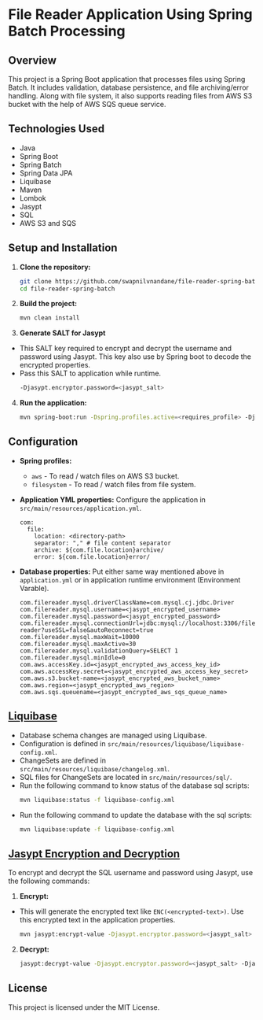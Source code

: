 # File Reader Application Using Spring Batch Processing

## Overview
This project is a Spring Boot application that processes files using Spring Batch. It includes validation, database persistence, and file archiving/error handling.
Along with file system, it also supports reading files from AWS S3 bucket with the help of AWS SQS queue service.

## Technologies Used
- Java
- Spring Boot
- Spring Batch
- Spring Data JPA
- Liquibase
- Maven
- Lombok
- Jasypt
- SQL
- AWS S3 and SQS

## Setup and Installation
1. **Clone the repository:**
    ```sh
    git clone https://github.com/swapnilvnandane/file-reader-spring-batch.git
    cd file-reader-spring-batch
    ```

2. **Build the project:**
    ```sh
    mvn clean install
    ```

3. **Generate SALT for Jasypt**
- This SALT key required to encrypt and decrypt the username and password using Jasypt. This key also use by Spring boot to decode the encrypted properties.
- Pass this SALT to application while runtime.
    ```sh
    -Djasypt.encryptor.password=<jasypt_salt>
    ```

4. **Run the application:**
    ```sh
    mvn spring-boot:run -Dspring.profiles.active=<requires_profile> -Djasypt.encryptor.password=<jasypt_salt>
    ```

## Configuration
- **Spring profiles:**
    - `aws` - To read / watch files on AWS S3 bucket.
    - `filesystem` - To read / watch files from file system.
 

- **Application YML properties:** Configure the application in `src/main/resources/application.yml`.
    ```properties
    com:
      file:
        location: <directory-path>
        separator: "," # file content separator
        archive: ${com.file.location}archive/
        error: ${com.file.location}error/
    ```
- **Database properties:** Put either same way mentioned above in `application.yml` or in application runtime environment (Environment Varable).
    ```properties
    com.filereader.mysql.driverClassName=com.mysql.cj.jdbc.Driver
    com.filereader.mysql.username=<jasypt_encrypted_username>
    com.filereader.mysql.password=<jasypt_encrypted_password>
    com.filereader.mysql.connectionUrl=jdbc:mysql://localhost:3306/file-reader?useSSL=false&autoReconnect=true
    com.filereader.mysql.maxWait=10000
    com.filereader.mysql.maxActive=30
    com.filereader.mysql.validationQuery=SELECT 1
    com.filereader.mysql.minIdle=0
    com.aws.accessKey.id=<jasypt_encrypted_aws_access_key_id>
    com.aws.accessKey.secret=<jasypt_encrypted_aws_access_key_secret>
    com.aws.s3.bucket-name=<jasypt_encrypted_aws_bucket_name>
    com.aws.region=<jasypt_encrypted_aws_region>
    com.aws.sqs.queuename=<jasypt_encrypted_aws_sqs_queue_name>
    ```

## [Liquibase](https://www.liquibase.com/)
- Database schema changes are managed using Liquibase.
- Configuration is defined in `src/main/resources/liquibase/liquibase-config.xml`.
- ChangeSets are defined in `src/main/resources/liquibase/changelog.xml`.
- SQL files for ChangeSets are located in `src/main/resources/sql/`.
- Run the following command to know status of the database sql scripts:
    ```sh
    mvn liquibase:status -f liquibase-config.xml
    ```
- Run the following command to update the database with the sql scripts:
    ```sh
    mvn liquibase:update -f liquibase-config.xml
    ```

## [Jasypt Encryption and Decryption](http://www.jasypt.org/)
To encrypt and decrypt the SQL username and password using Jasypt, use the following commands:

1. **Encrypt:**
- This will generate the encrypted text like `ENC(<encrypted-text>)`. Use this encrypted text in the application properties.
    ```sh
    mvn jasypt:encrypt-value -Djasypt.encryptor.password=<jasypt_salt> -Djasypt.plugin.value=<your-text>
    ```

2. **Decrypt:**
    ```sh
    jasypt:decrypt-value -Djasypt.encryptor.password=<jasypt_salt> -Djasypt.plugin.value=<encrypted-text>
    ```
## License
This project is licensed under the MIT License.